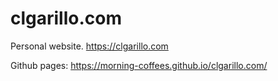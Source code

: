 # clgarillo.com
Personal website. https://clgarillo.com

Github pages: https://morning-coffees.github.io/clgarillo.com/
